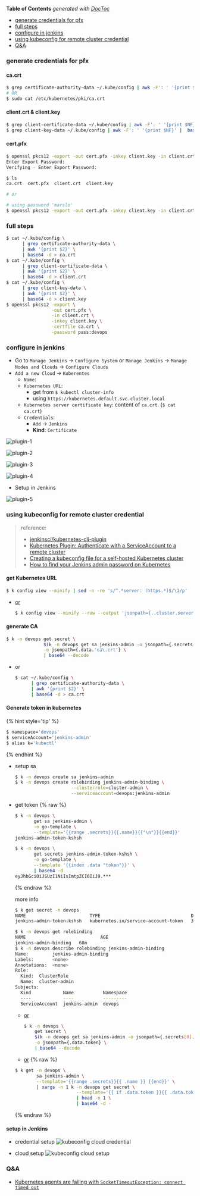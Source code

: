<!-- START doctoc generated TOC please keep comment here to allow auto update -->
<!-- DON'T EDIT THIS SECTION, INSTEAD RE-RUN doctoc TO UPDATE -->
**Table of Contents**  *generated with [DocToc](https://github.com/thlorenz/doctoc)*

- [generate credentials for pfx](#generate-credentials-for-pfx)
- [full steps](#full-steps)
- [configure in jenkins](#configure-in-jenkins)
- [using kubeconfig for remote cluster credential](#using-kubeconfig-for-remote-cluster-credential)
- [Q&A](#qa)

<!-- END doctoc generated TOC please keep comment here to allow auto update -->

### generate credentials for pfx
#### ca.crt
```bash
$ grep certificate-authority-data ~/.kube/config | awk -F': ' '{print $NF}' |  base64 -d > ca.crt
# OR
$ sudo cat /etc/kubernetes/pki/ca.crt
```

#### client.crt & client.key
```bash
$ grep client-certificate-data ~/.kube/config | awk -F': ' '{print $NF}' |  base64 -d > client.crt
$ grep client-key-data ~/.kube/config | awk -F': ' '{print $NF}' |  base64 -d > client.key
```

#### cert.pfx
```bash
$ openssl pkcs12 -export -out cert.pfx -inkey client.key -in client.crt -certfile ca.crt
Enter Export Password:
Verifying - Enter Export Password:

$ ls
ca.crt  cert.pfx  client.crt  client.key

# or

# using password 'marslo'
$ openssl pkcs12 -export -out cert.pfx -inkey client.key -in client.crt -certfile ca.crt -password pass:marslo
```

### full steps
```bash
$ cat ~/.kube/config \
      | grep certificate-authority-data \
      | awk '{print $2}' \
      | base64 -d > ca.crt
$ cat ~/.kube/config \
      | grep client-certificate-data \
      | awk '{print $2}' \
      | base64 -d > client.crt
$ cat ~/.kube/config \
      | grep client-key-data \
      | awk '{print $2}' \
      | base64 -d > client.key
$ openssl pkcs12 -export \
                 -out cert.pfx \
                 -in client.crt \
                 -inkey client.key \
                 -certfile ca.crt \
                 -password pass:devops
```

### configure in jenkins
* Go to `Manage Jenkins` -> `Configure System` or `Manage Jenkins` -> `Manage Nodes and Clouds` -> `Configure Clouds`
* `Add a new Cloud` -> `Kuberentes`
    * `Name`: <Anything you want>
    * `Kubernetes URL`:
        * get from `$ kubectl cluster-info`
        * using `https://kubernetes.default.svc.cluster.local`
    * `Kubernetes server certificate key`: content of `ca.crt`. (`$ cat ca.crt`)
    * `Credentials`:
        * `Add` -> `Jenkins`
        * **Kind**: `Certificate`


![plugin-1](../../screenshot/k8s-plugin-1.png)

![plugin-2](../../screenshot/k8s-plugin-2.png)

![plugin-3](../../screenshot/k8s-plugin-3.png)

![plugin-4](../../screenshot/k8s-plugin-4.png)

* Setup in Jenkins

![plugin-5](../../screenshot/k8s-plugin-5.png)

### using kubeconfig for remote cluster credential
> reference:
> - [jenkinsci/kubernetes-cli-plugin](https://github.com/jenkinsci/kubernetes-cli-plugin/blob/master/README.md#using-the-plugin-from-the-web-interface)
> - [Kubernetes Plugin: Authenticate with a ServiceAccount to a remote cluster](https://support.cloudbees.com/hc/en-us/articles/360038636511-Kubernetes-Plugin-Authenticate-with-a-ServiceAccount-to-a-remote-cluster)
> - [Creating a kubeconfig file for a self-hosted Kubernetes cluster](http://docs.shippable.com/deploy/tutorial/create-kubeconfig-for-self-hosted-kubernetes-cluster/)
> - [How to find your Jenkins admin password on Kubernetes](https://opensource.com/article/19/6/jenkins-admin-password-helm-kubernetes)

#### get Kubernetes URL
```bash
$ k config view --minify | sed -n -re 's/^.*server: (https.*)$/\1/p'
```

- [or](https://gist.github.com/miry/9fbb8947510294c25285bda2a6e11900#gistcomment-2952487)
  ```bash
  $ k config view --minify --raw --output 'jsonpath={..cluster.server}'
  ```

#### generate CA
```bash
$ k -n devops get secret \
              $(k -n devops get sa jenkins-admin -o jsonpath={.secrets[0].name}) \
              -o jsonpath={.data.'ca\.crt'} \
              | base64 --decode
```
- or
  ```bash
  $ cat ~/.kube/config \
        | grep certificate-authority-data \
        | awk '{print $2}' \
        | base64 -d > ca.crt
  ```

#### Generate token in kubernetes
{% hint style='tip' %}
```bash
$ namespace='devops'
$ serviceAccount='jenkins-admin'
$ alias k='kubectl'
```
{% endhint %}

- setup sa
  ```bash
  $ k -n devops create sa jenkins-admin
  $ k -n devops create rolebinding jenkins-admin-binding \
                       --clusterrole=cluster-admin \
                       --serviceaccount=devops:jenkins-admin
  ```
- get token
  {% raw %}
  ```bash
  $ k -n devops \
         get sa jenkins-admin \
         -o go-template \
         --template='{{range .secrets}}{{.name}}{{"\n"}}{{end}}'
  jenkins-admin-token-kshsh

  $ k -n devops \
         get secrets jenkins-admin-token-kshsh \
         -o go-template \
         --template '{{index .data "token"}}' \
         | base64 -d
  eyJhbGciOiJSUzI1NiIsImtpZCI6IiJ9.***
  ```
  {% endraw %}

  more info
  ```bash
  $ k get secret -n devops
  NAME                        TYPE                                  DATA   AGE
  jenkins-admin-token-kshsh   kubernetes.io/service-account-token   3      68m

  $ k -n devops get rolebinding
  NAME                            AGE
  jenkins-admin-binding   68m
  $ k -n devops describe rolebinding jenkins-admin-binding
  Name:         jenkins-admin-binding
  Labels:       <none>
  Annotations:  <none>
  Role:
    Kind:  ClusterRole
    Name:  cluster-admin
  Subjects:
    Kind            Name           Namespace
    ----            ----           ---------
    ServiceAccount  jenkins-admin  devops
  ```

  - [or](https://support.cloudbees.com/hc/en-us/articles/360038636511-Kubernetes-Plugin-Authenticate-with-a-ServiceAccount-to-a-remote-cluster)
    ```bash
    $ k -n devops \
        get secret \
        $(k -n devops get sa jenkins-admin -o jsonpath={.secrets[0].name}) \
        -o jsonpath={.data.token} \
        | base64 --decode
    ```
  - [or](https://stackoverflow.com/a/48853727/2940319)
  {% raw %}
  ```bash
  $ k get -n devops \
          sa jenkins-admin \
          --template='{{range .secrets}}{{ .name }} {{end}}' \
          | xargs -n 1 k -n devops get secret \
                         --template='{{ if .data.token }}{{ .data.token }}{{end}}' \
                         | head -n 1 \
                         | base64 -d -
  ```
  {% endraw %}

#### setup in Jenkins
- credential setup
![kubeconfig cloud credential](../../screenshot/jenkins/kubeconfig-jenkins-admin-secretetxt.png)

- cloud setup
![kubeconfig cloud setup](../../screenshot/jenkins/kubeconfig-jenkins-admin.png)

### Q&A
- [Kubernetes agents are failing with `SocketTimeoutException: connect timed out`](https://support.cloudbees.com/hc/en-us/articles/360038066231-Kubernetes-agents-are-failing-with-SocketTimeoutException-connect-timed-out-)
